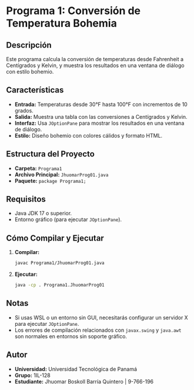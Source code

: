 # Programa 1: Conversión de Temperatura Bohemia

## Descripción
Este programa calcula la conversión de temperaturas desde Fahrenheit a Centígrados y Kelvin, y muestra los resultados en una ventana de diálogo con estilo bohemio.

## Características
- **Entrada:** Temperaturas desde 30°F hasta 100°F con incrementos de 10 grados.
- **Salida:** Muestra una tabla con las conversiones a Centígrados y Kelvin.
- **Interfaz:** Usa `JOptionPane` para mostrar los resultados en una ventana de diálogo.
- **Estilo:** Diseño bohemio con colores cálidos y formato HTML.

## Estructura del Proyecto
- **Carpeta:** `Programa1`
- **Archivo Principal:** `JhuomarProg01.java`
- **Paquete:** `package Programa1;`

## Requisitos
- Java JDK 17 o superior.
- Entorno gráfico (para ejecutar `JOptionPane`).

## Cómo Compilar y Ejecutar
1. **Compilar:**
   ```bash
   javac Programa1/JhuomarProg01.java
   ```

2. **Ejecutar:**
   ```bash
   java -cp . Programa1.JhuomarProg01
   ```

## Notas
- Si usas WSL o un entorno sin GUI, necesitarás configurar un servidor X para ejecutar `JOptionPane`.
- Los errores de compilación relacionados con `javax.swing` y `java.awt` son normales en entornos sin soporte gráfico.

## Autor
- **Universidad:** Universidad Tecnológica de Panamá
- **Grupo:** 1IL-128
- **Estudiante:** Jhuomar Boskoll Barría Quintero | 9-766-196 